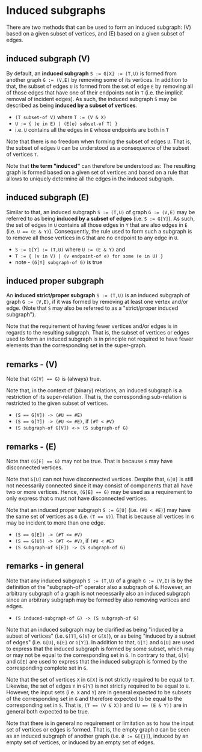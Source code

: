 
<!-- ======================================================================= -->
# Induced subgraphs

There are two methods that can be used to form an induced subgraph: (V) based
on a given subset of vertices, and (E) based on a given subset of edges.

<!-- ======================================================================= -->
## induced subgraph (V)

By default, an **induced subgraph** `S := G[X] := (T,U)` is formed from another
graph `G := (V,E)` by removing some of its vertices. In addition to that, the
subset of edges `U` is formed from the set of edge `E` by removing all of those
edges that have one of their endpoints not in `T` (i.e. the implicit removal of
incident edges). As such, the induced subgraph `S` may be described as being
**induced by a subset of vertices**.

* `(T subset-of V)` where `T := (V & X)`
* `U := { (e in E) | (E(e) subset-of T) }`
* i.e. `U` contains all the edges in `E` whose endpoints are both in `T`

Note that there is no freedom when forming the subset of edges `U`. That is,
the subset of edges `U` can be understood as a consequence of the subset of
vertices `T`.

Note that **the term "induced"** can therefore be understood as: The resulting
graph is formed based on a given set of vertices and based on a rule that allows
to uniquely determine all the edges in the induced subgraph.

<!-- ======================================================================= -->
## induced subgraph (E)

Similar to that, an induced subgraph `S := (T,U)` of graph `G := (V,E)` may
be referred to as being **induced by a subset of edges** (i.e. `S := G[Y]`).
As such, the set of edges in `U` contains all those edges in `Y` that are also
edges in `E` (i.e. `U == (E & Y)`). Consequently, the rule used to form such
a subgraph is to remove all those vertices in `G` that are no endpoint to any
edge in `U`.

* `S := G[Y] := (T,U)` where `U := (E & Y)` and
* `T := { (v in V) | (v endpoint-of e) for some (e in U) }`
* note - `(G[Y] subgraph-of G)` is true

<!-- ======================================================================= -->
## induced proper subgraph

An **induced strict/proper subgraph** `S := (T,U)` is an induced subgraph of
graph `G := (V,E)`, if it was formed by removing at least one vertex and/or
edge. (Note that `S` may also be referred to as a "strict/proper induced
subgraph").

Note that the requirement of having fewer vertices and/or edges is in regards
to the resulting subgraph. That is, the subset of vertices or edges used to
form an induced subgraph is in principle not required to have fewer elements
than the corresponding set in the super-graph.

<!-- ======================================================================= -->
## remarks - (V)

Note that `(G[V] == G)` is (always) true.

Note that, in the context of (binary) relations, an induced subgraph is a
restriction of its super-relation. That is, the corresponding sub-relation
is restricted to the given subset of vertices.

* `(S == G[V]) -> (#U == #E)`
* `(S == G[T]) -> (#U <= #E)`, if `(#T < #V)`
* `(S subgraph-of G[V]) <-> (S subgraph-of G)`

<!-- ======================================================================= -->
## remarks - (E)

Note that `(G[E] == G)` may not be true.
That is because `G` may have disconnected vertices.

Note that `G[U]` can not have disconnected vertices. Despite that, `G[U]` is
still not necessarily connected since it may consist of components that all
have two or more vertices. Hence, `(G[E] == G)` may be used as a requirement
to only express that `G` must not have disconnected vertices.

Note that an induced proper subgraph `S := G[U]` (i.e. `(#U < #E)`) may have
the same set of vertices as `G` (i.e. `(T == V)`). That is because all vertices
in `G` may be incident to more than one edge.

* `(S == G[E]) -> (#T <= #V)`
* `(S == G[U]) -> (#T <= #V)`, if `(#U < #E)`
* `(S subgraph-of G[E]) -> (S subgraph-of G)`

<!-- ======================================================================= -->
## remarks - in general

Note that any induced subgraph `S := (T,U)` of a graph `G := (V,E)` is by the
definition of the "subgraph-of" operator also a subgraph of `G`. However, an
arbitrary subgraph of a graph is not necessarily also an induced subgraph
since an arbitrary subgraph may be formed by also removing vertices and edges.

* `(S induced-subgraph-of G) -> (S subgraph-of G)`

Note that an induced subgraph may be clarified as being "induced by a subset
of vertices" (i.e. `G[T]`, `G[V]` or `G[X]`), or as being "induced by a subset
of edges" (i.e. `G[U]`, `G[E]` or `G[Y]`). In addition to that, `G[T]` and
`G[U]` are used to express that the induced subgraph is formed by some subset,
which may or may not be equal to the corresponding set in `G`. In contrary to
that, `G[V]` and `G[E]` are used to express that the induced subgraph is formed
by the corresponding complete set in `G`.

Note that the set of vertices `X` in `G[X]` is not strictly required to be equal
to `T`. Likewise, the set of edges `Y` in `G[Y]` is not strictly required to be
equal to `U`. However, the input sets (i.e. `X` and `Y`) are in general expected
to be subsets of the corresponding set in `G` and therefore expected to be equal
to the corresponding set in `S`. That is, `(T == (V & X))` and `(U == (E & Y))`
are in general both expected to be true.

Note that there is in general no requirement or limitation as to how the input
set of vertices or edges is formed. That is, the empty graph `Ø` can be seen as
an induced subgraph of another graph (i.e. `Ø := G[{}]`), induced by an empty
set of vertices, or induced by an empty set of edges.
